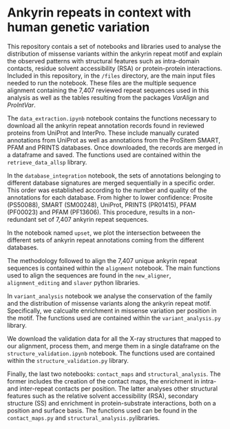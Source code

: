 # Ankyrin repeats in context with human genetic variation
This repository contais a set of notebooks and libraries used to analyse the distribution of missense variants within the ankyrin repeat motif and explain the observed patterns with structural features such as intra-domain contacts, residue solvent accessibility (RSA) or protein-protein interactions. Included in this repository, in the ``/files`` directory, are the main input files needed to run the notebook. These files are the multiple sequence alignment containing the 7,407 reviewed repeat sequences used in this analysis as well as the tables resulting from the packages _VarAlign_ and _ProIntVar_.

The ``data_extraction.ipynb`` notebook contains the functions necessary to download all the ankyrin repeat annotation records found in reviewed proteins from UniProt and InterPro. These include manually curated annotations from UniProt as well as annotations from the ProSitem SMART, PFAM and PRINTS databases. Once downloaded, the records are merged in a dataframe and saved. The functions used are contained within the ``retrieve_data_allsp`` library.

In the ``database_integration`` notebook, the sets of annotations belonging to different database signatures are merged sequentially in a specific order. This order was established according to the number and quality of the annotations for each database. From higher to lower confidence: Prosite (PS50088), SMART (SM00248), UniProt, PRINTS (PR01415), PFAM (PF00023) and PFAM (PF13606). This procedure, results in a non-redundant set of 7,407 ankyrin repeat sequences.

In the notebook named ``upset``, we plot the intersection betweeen the different sets of ankyrin repeat annotations coming from the different databases.

The methodology followed to align the 7,407 unique ankyrin repeat sequences is contained within the ``alignment`` notebook. The main functions used to align the sequences are found in the ``new_aligner``, ``alignment_editing`` and ``slaver`` python libraries.

In ``variant_analysis`` notebook we analyse the conservation of the family and the distribution of missense variants along the ankyrin repeat motif. Specifically, we calcualte enrichment in missense variation per position in the motif. The functions used are contained within the ``variant_analysis.py`` library.

We download the validation data for all the X-ray structures that mapped to our alignment, process them, and merge them in a single dataframe on the ``structure_validation.ipynb`` notebook. The functions used are contained within the ``structure_validation.py`` library.

Finally, the last two notebooks: ``contact_maps`` and ``structural_analysis``. The former includes the creation of the contact maps, the enrichment in intra- and inter-repeat contacts per position. The latter analyses other structural features such as the relative solvent accessibility (RSA), secondary structure (SS) and enrichment in protein-substrate interactions, both on a position and surface basis. The functions used can be found in the ``contact_maps.py`` and ``structural_analysis.py``libraries.
